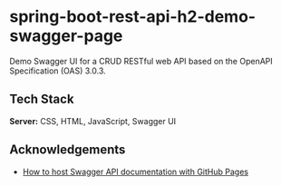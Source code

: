 
# spring-boot-rest-api-h2-demo-swagger-page

Demo Swagger UI for a CRUD RESTful web API based on the OpenAPI Specification (OAS) 3.0.3.


## Tech Stack

**Server:** CSS, HTML, JavaScript, Swagger UI


## Acknowledgements

 - [How to host Swagger API documentation with GitHub Pages](https://github.com/peter-evans/swagger-github-pages)

